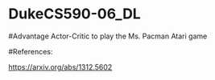 # DukeCS590-06_DL

#Advantage Actor-Critic to play the Ms. Pacman Atari game

#References:

https://arxiv.org/abs/1312.5602

